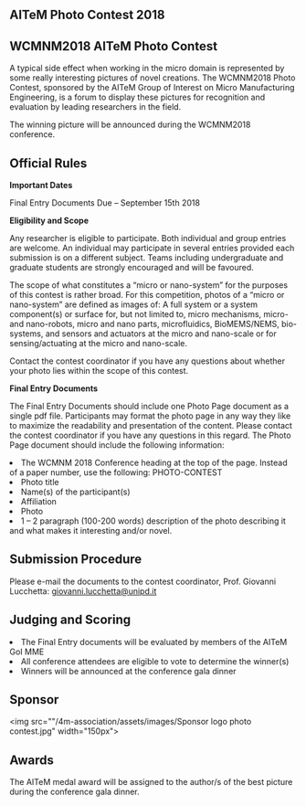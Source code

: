 ## AITeM Photo Contest 2018

## WCMNM2018 AITeM Photo Contest


A typical side effect when working in the micro domain is represented by some really interesting pictures of novel creations. The WCMNM2018 Photo Contest, sponsored by the AITeM Group of Interest on Micro Manufacturing Engineering, is a forum to display these pictures for recognition and evaluation by leading researchers in the field. 

The winning picture will be announced during the WCMNM2018 conference. 

## Official Rules


**Important Dates**

Final Entry Documents Due – September 15th 2018

**Eligibility and Scope**

Any researcher is eligible to participate. Both individual and group entries are welcome. An individual may participate in several entries provided each submission is on a different subject. Teams including undergraduate and graduate students are strongly encouraged and will be favoured.

The scope of what constitutes a “micro or nano-system” for the purposes of this contest is rather broad.  For this competition, photos of a “micro or nano-system” are defined as images of:
A full system or a system component(s) or surface for, but not limited to, micro mechanisms, micro- and nano-robots, micro and nano parts, microfluidics, BioMEMS/NEMS, bio-systems, and sensors and actuators at the micro and nano-scale or for sensing/actuating at the micro and nano-scale.

Contact the contest coordinator if you have any questions about whether your photo lies within the scope of this contest.

**Final Entry Documents**

The Final Entry Documents should include one Photo Page document as a single pdf file. Participants may format the photo page in any way they like to maximize the readability and presentation of the content. Please contact the contest coordinator if you have any questions in this regard. The Photo Page document should include the following information:

<li>The WCMNM 2018 Conference heading at the top of the page.  Instead of a paper number, use the following: PHOTO-CONTEST 
<li>Photo title
<li>Name(s) of the participant(s)
<li>Affiliation
<li>Photo
<li>1 – 2 paragraph (100-200 words) description of the photo describing it and what makes it interesting and/or novel.

## Submission Procedure


Please e-mail the documents to the contest coordinator, Prof. Giovanni Lucchetta: giovanni.lucchetta@unipd.it

## Judging and Scoring


<li>The Final Entry documents will be evaluated by members of the AITeM GoI MME
<li>All conference attendees are eligible to vote to determine the winner(s)
<li>Winners will be announced at the conference gala dinner

## Sponsor


<img src=""/4m-association/assets/images/Sponsor logo photo contest.jpg" width="150px">

## Awards


The AITeM medal award will be assigned to the author/s of the best picture during the conference gala dinner. 

